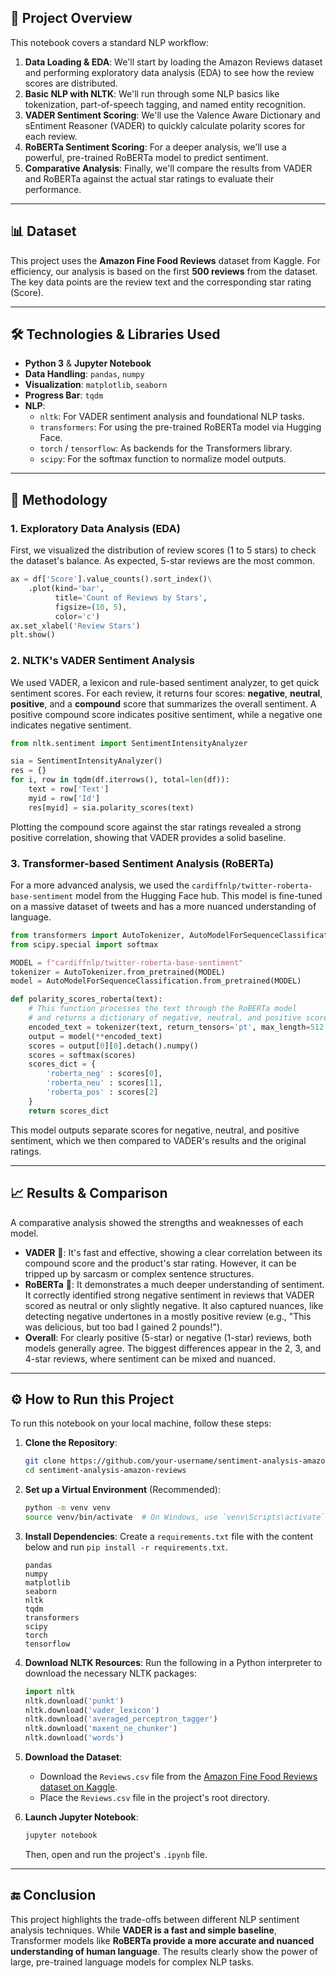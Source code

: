 ## 📜 Project Overview

This notebook covers a standard NLP workflow:

1.  **Data Loading & EDA**: We'll start by loading the Amazon Reviews dataset and performing exploratory data analysis (EDA) to see how the review scores are distributed.
2.  **Basic NLP with NLTK**: We'll run through some NLP basics like tokenization, part-of-speech tagging, and named entity recognition.
3.  **VADER Sentiment Scoring**: We'll use the Valence Aware Dictionary and sEntiment Reasoner (VADER) to quickly calculate polarity scores for each review.
4.  **RoBERTa Sentiment Scoring**: For a deeper analysis, we'll use a powerful, pre-trained RoBERTa model to predict sentiment.
5.  **Comparative Analysis**: Finally, we'll compare the results from VADER and RoBERTa against the actual star ratings to evaluate their performance.

-----

## 📊 Dataset

This project uses the **Amazon Fine Food Reviews** dataset from Kaggle. For efficiency, our analysis is based on the first **500 reviews** from the dataset. The key data points are the review text and the corresponding star rating (Score).

-----

## 🛠️ Technologies & Libraries Used

  * **Python 3** & **Jupyter Notebook**
  * **Data Handling**: `pandas`, `numpy`
  * **Visualization**: `matplotlib`, `seaborn`
  * **Progress Bar**: `tqdm`
  * **NLP**:
      * `nltk`: For VADER sentiment analysis and foundational NLP tasks.
      * `transformers`: For using the pre-trained RoBERTa model via Hugging Face.
      * `torch` / `tensorflow`: As backends for the Transformers library.
      * `scipy`: For the softmax function to normalize model outputs.

-----

## 🚀 Methodology

### 1\. Exploratory Data Analysis (EDA)

First, we visualized the distribution of review scores (1 to 5 stars) to check the dataset's balance. As expected, 5-star reviews are the most common.

```python
ax = df['Score'].value_counts().sort_index()\
    .plot(kind='bar',
          title='Count of Reviews by Stars',
          figsize=(10, 5),
          color='c')
ax.set_xlabel('Review Stars')
plt.show()
```

### 2\. NLTK's VADER Sentiment Analysis

We used VADER, a lexicon and rule-based sentiment analyzer, to get quick sentiment scores. For each review, it returns four scores: **negative**, **neutral**, **positive**, and a **compound** score that summarizes the overall sentiment. A positive compound score indicates positive sentiment, while a negative one indicates negative sentiment.

```python
from nltk.sentiment import SentimentIntensityAnalyzer

sia = SentimentIntensityAnalyzer()
res = {}
for i, row in tqdm(df.iterrows(), total=len(df)):
    text = row['Text']
    myid = row['Id']
    res[myid] = sia.polarity_scores(text)
```

Plotting the compound score against the star ratings revealed a strong positive correlation, showing that VADER provides a solid baseline.

### 3\. Transformer-based Sentiment Analysis (RoBERTa)

For a more advanced analysis, we used the `cardiffnlp/twitter-roberta-base-sentiment` model from the Hugging Face hub. This model is fine-tuned on a massive dataset of tweets and has a more nuanced understanding of language.

```python
from transformers import AutoTokenizer, AutoModelForSequenceClassification
from scipy.special import softmax

MODEL = f"cardiffnlp/twitter-roberta-base-sentiment"
tokenizer = AutoTokenizer.from_pretrained(MODEL)
model = AutoModelForSequenceClassification.from_pretrained(MODEL)

def polarity_scores_roberta(text):
    # This function processes the text through the RoBERTa model
    # and returns a dictionary of negative, neutral, and positive scores.
    encoded_text = tokenizer(text, return_tensors='pt', max_length=512, truncation=True)
    output = model(**encoded_text)
    scores = output[0][0].detach().numpy()
    scores = softmax(scores)
    scores_dict = {
        'roberta_neg' : scores[0],
        'roberta_neu' : scores[1],
        'roberta_pos' : scores[2]
    }
    return scores_dict
```

This model outputs separate scores for negative, neutral, and positive sentiment, which we then compared to VADER's results and the original ratings.

-----

## 📈 Results & Comparison

A comparative analysis showed the strengths and weaknesses of each model.

  * **VADER** 💨: It's fast and effective, showing a clear correlation between its compound score and the product's star rating. However, it can be tripped up by sarcasm or complex sentence structures.
  * **RoBERTa** 🤖: It demonstrates a much deeper understanding of sentiment. It correctly identified strong negative sentiment in reviews that VADER scored as neutral or only slightly negative. It also captured nuances, like detecting negative undertones in a mostly positive review (e.g., "This was delicious, but too bad I gained 2 pounds\!").
  * **Overall**: For clearly positive (5-star) or negative (1-star) reviews, both models generally agree. The biggest differences appear in the 2, 3, and 4-star reviews, where sentiment can be mixed and nuanced.

-----

## ⚙️ How to Run this Project

To run this notebook on your local machine, follow these steps:

1.  **Clone the Repository**:

    ```bash
    git clone https://github.com/your-username/sentiment-analysis-amazon-reviews.git
    cd sentiment-analysis-amazon-reviews
    ```

2.  **Set up a Virtual Environment** (Recommended):

    ```bash
    python -m venv venv
    source venv/bin/activate  # On Windows, use `venv\Scripts\activate`
    ```

3.  **Install Dependencies**:
    Create a `requirements.txt` file with the content below and run `pip install -r requirements.txt`.

    ```
    pandas
    numpy
    matplotlib
    seaborn
    nltk
    tqdm
    transformers
    scipy
    torch
    tensorflow
    ```

4.  **Download NLTK Resources**:
    Run the following in a Python interpreter to download the necessary NLTK packages:

    ```python
    import nltk
    nltk.download('punkt')
    nltk.download('vader_lexicon')
    nltk.download('averaged_perceptron_tagger')
    nltk.download('maxent_ne_chunker')
    nltk.download('words')
    ```

5.  **Download the Dataset**:

      * Download the `Reviews.csv` file from the [Amazon Fine Food Reviews dataset on Kaggle](https://www.kaggle.com/datasets/snap/amazon-fine-food-reviews).
      * Place the `Reviews.csv` file in the project's root directory.

6.  **Launch Jupyter Notebook**:

    ```bash
    jupyter notebook
    ```

    Then, open and run the project's `.ipynb` file.

-----

## 🔚 Conclusion

This project highlights the trade-offs between different NLP sentiment analysis techniques. While **VADER is a fast and simple baseline**, Transformer models like **RoBERTa provide a more accurate and nuanced understanding of human language**. The results clearly show the power of large, pre-trained language models for complex NLP tasks.
